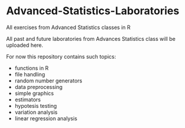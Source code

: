 # Advanced-Statistics-Laboratories
All exercises from Advanced Statistics classes in R

All past and future laboratories from Advances Statistics class will be uploaded here.

For now this repository contains such topics:
- functions in R
- file handling
- random number generators
- data preprocessing
- simple graphics
- estimators
- hypotesis testing
- variation analysis
- linear regression analysis
